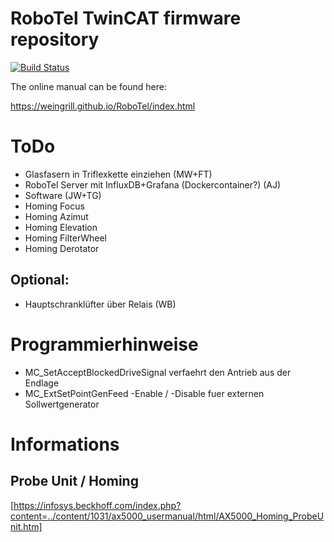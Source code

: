 # RoboTel TwinCAT firmware repository

[![Build Status](https://travis-ci.com/weingrill/RoboTel.svg?branch=master)](https://travis-ci.com/weingrill/RoboTel)

The online manual can be found here:

https://weingrill.github.io/RoboTel/index.html

# ToDo
* Glasfasern in Triflexkette einziehen (MW+FT)
* RoboTel Server mit InfluxDB+Grafana (Dockercontainer?) (AJ)
* Software (JW+TG)
* Homing Focus
* Homing Azimut
* Homing Elevation
* Homing FilterWheel
* Homing Derotator

## Optional:
* Hauptschranklüfter über Relais (WB)

# Programmierhinweise
* MC_SetAcceptBlockedDriveSignal verfaehrt den Antrieb aus der Endlage
* MC_ExtSetPointGenFeed -Enable / -Disable fuer externen Sollwertgenerator

# Informations
## Probe Unit / Homing
[https://infosys.beckhoff.com/index.php?content=../content/1031/ax5000_usermanual/html/AX5000_Homing_ProbeUnit.htm]
